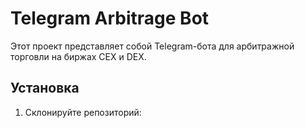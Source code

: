 # Telegram Arbitrage Bot

Этот проект представляет собой Telegram-бота для арбитражной торговли на биржах CEX и DEX.

## Установка

1. Склонируйте репозиторий:
